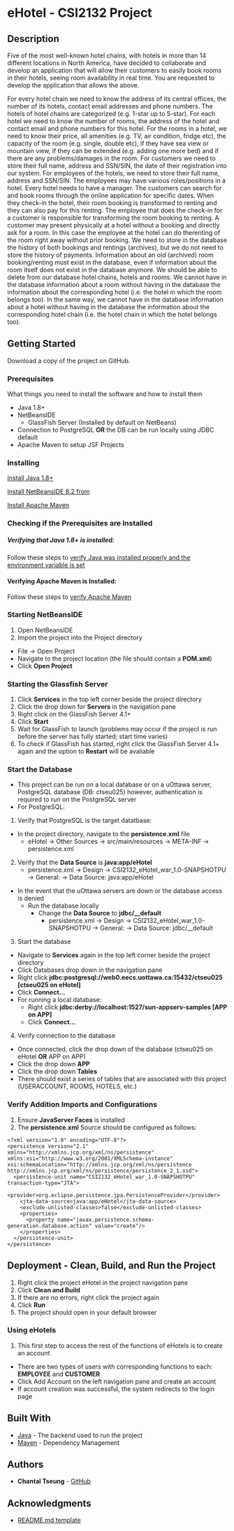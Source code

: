 # eHotel - CSI2132 Project

## Description

Five of the most well-known hotel chains, with hotels in more than 14 different locations in North America, have decided to collaborate and develop an application that will allow their customers to easily book rooms in their hotels, seeing room availability in real time. You are requested to develop the application that allows the above. 

For every hotel chain we need to know the address of its central offices, the number of its hotels, contact email addresses and phone numbers. The hotels of hotel chains are categorized (e.g. 1-star up to 5-star). For each hotel we need to know the number of rooms, the address of the hotel and contact email and phone numbers for this hotel. For the rooms in a hotel, we need to know their price, all amenities (e.g. TV, air condition, fridge etc), the capacity of the room (e.g. single, double etc), if they have sea view or mountain view, if they can be extended (e.g. adding one more bed) and if there are any problems/damages in the room. For customers we need to store their full name, address and SSN/SIN, the date of their registration into our system. For employees of the hotels, we need to store their full name, address and SSN/SIN. The employees may have various roles/positions in a hotel. Every hotel needs to have a manager. The customers can search for and book rooms through the online application for specific dates. When they check-in the hotel, their room booking is transformed to renting and they can also pay for this renting. The employee that does the check-in for a customer is responsible for transforming the room booking to renting. A customer may present physically at a hotel without a booking and directly ask for a room. In this case the employee at the hotel can do therenting of the room right away without prior booking. We need to store in the database the history of both bookings and rentings (archives), but we do not need to store the history of payments. Information about an old (archived) room booking/renting must exist in the database, even if information about the room itself does not exist in the database anymore. We should be able to delete from our database hotel chains, hotels and rooms. We cannot have in the database information about a room without having in the database the information about the corresponding hotel (i.e. the hotel in which the room belongs too). In the same way, we cannot have in the database information about a hotel without having in the database the information about the corresponding hotel chain (i.e. the hotel chain in which the hotel belongs too). 

## Getting Started

Download a copy of the project on GitHub.

### Prerequisites

What things you need to install the software and how to install them

- Java 1.8+
- NetBeansIDE
  - GlassFish Server (Installed by default on NetBeans)
- Connection to PostgreSQL **OR** the DB can be run locally using JDBC default
- Apache Maven to setup JSF Projects

### Installing

[Install Java 1.8+](https://www.java.com/en/download/manual.jsp)

[Install NetBeansIDE 8.2 from](https://netbeans.apache.org/download/index.html)

[Install Apache Maven](https://maven.apache.org/)

### Checking if the Prerequisites are Installed
##### Verifying that Java 1.8+ is installed:

Follow these steps to [verify Java was installed properly and the environment variable is set](https://www.ibm.com/support/knowledgecenter/en/SS88XH_1.6.0/iva/install_mils_windows_java.html)

#### Verifying Apache Maven is Installed:

Follow these steps to [verify Apache Maven](https://maven.apache.org/install.html)

### Starting NetBeansIDE

1. Open NetBeansIDE
2. Import the project into the Project directory
  - File -> Open Project
  - Navigate to the project location (the file should contain a **POM.xml**)
  - Click **Open Project**
  
### Starting the Glassfish Server
1. Click **Services** in the top left corner beside the project directory
2. Click the drop down for **Servers** in the navigation pane
3. Right click on the GlassFish Server 4.1+
4. Click **Start**
5. Wait for GlassFish to launch (problems may occur if the project is run before the server has fully started; start time varies)
6. To check if GlassFish has started, right click the GlassFish Server 4.1+ again and the option to **Restart** will be avaliable
  
### Start the Database
  - This project can be run on a local database or on a uOttawa server, PostgreSQL database (DB: ctseu025) however, authentication is required to run on the PostgreSQL server
  - For PostgreSQL:
1. Verify that PostgreSQL is the target datatbase:
  - In the project directory, navigate to the **persistence.xml** file
    - eHotel -> Other Sources -> src/main/resources -> META-INF -> persistence.xml
      
2. Verify that the **Data Source** is **java:app/eHotel**
    - persistence.xml -> Design -> CSI2132_eHotel_war_1.0-SNAPSHOTPU -> General: -> Data Source: java:app/eHotel
- In the event that the uOttawa servers are down or the database access is denied 
  - Run the database locally
    - Change the **Data Source** to **jdbc/__default**
      - persistence.xml -> Design -> CSI2132_eHotel_war_1.0-SNAPSHOTPU -> General: -> Data Source: jdbc/__default
        
3. Start the database
  - Navigate to **Services** again in the top left corner beside the project directory
  - Click Databases drop down in the navigation pane
  - Right click **jdbc:postgresql://web0.eecs.uottawa.ca:15432/ctseu025 [ctseu025 on eHotel]**
  - Click **Connect...**
  - For running a local database:
    - Right click **jdbc:derby://localhost:1527/sun-appserv-samples [APP on APP]**
    - Click **Connect...**
      
4. Verify connection to the database
  - Once connected, click the drop down of the database (ctseu025 on eHotel **OR** APP on APP)
  - Click the drop down **APP**
  - Click the drop down **Tables**
  - There should exist a series of tables that are associated with this project (USERACCOUNT, ROOMS, HOTELS, etc.)

### Verify Addition Imports and Configurations
1. Ensure **JavaServer Faces** is installed
2. The **persistence.xml** Source should be configured as follows:
```
<?xml version="1.0" encoding="UTF-8"?>
<persistence version="2.1" xmlns="http://xmlns.jcp.org/xml/ns/persistence" xmlns:xsi="http://www.w3.org/2001/XMLSchema-instance" xsi:schemaLocation="http://xmlns.jcp.org/xml/ns/persistence http://xmlns.jcp.org/xml/ns/persistence/persistence_2_1.xsd">
  <persistence-unit name="CSI2132_eHotel_war_1.0-SNAPSHOTPU" transaction-type="JTA">
    <provider>org.eclipse.persistence.jpa.PersistenceProvider</provider>
    <jta-data-source>java:app/eHotel</jta-data-source>
    <exclude-unlisted-classes>false</exclude-unlisted-classes>
    <properties>
      <property name="javax.persistence.schema-generation.database.action" value="create"/>
    </properties>
  </persistence-unit>
</persistence>
```

## Deployment - Clean, Build, and Run the Project
1. Right click the project eHotel in the project navigation pane
2. Click **Clean and Build**
3. If there are no errors, right click the project again
4. Click **Run**
5. The project should open in your default browser

### Using eHotels
1. This first step to access the rest of the functions of eHotels is to create an account
  - There are two types of users with corresponding functions to each: **EMPLOYEE** and **CUSTOMER**
  - Click Add Account on the left navigation pane and create an account
  - If account creation was successful, the system redirects to the login page


## Built With

* [Java](https://www.java.com/en/download/manual.jsp) - The backend used to run the project
* [Maven](https://maven.apache.org/) - Dependency Management

## Authors

- **Chantal Tseung** - [GitHub](https://github.com/Chantalt108)

## Acknowledgments

- [README.md template](https://gist.github.com/PurpleBooth/109311bb0361f32d87a2)
